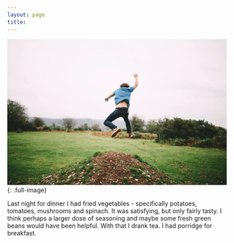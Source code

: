 ```yaml
---
layout: page
title: 
---
```


![That’s me](/images/sam2.jpg){: .full-image}


Last night for dinner I had fried vegetables - specifically potatoes, tomatoes, mushrooms and spinach. It was satisfying, but only fairly tasty. I think perhaps a larger dose of seasoning and maybe some fresh green beans would have been helpful. With that I drank tea. I had porridge for breakfast.
